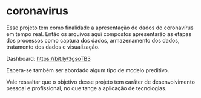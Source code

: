 # coronavirus
Esse projeto tem como finalidade a apresentação de dados do coronavírus em tempo real. Então os arquivos aqui compostos apresentarão as etapas dos processos como captura dos dados, armazenamento dos dados, tratamento dos dados e visualização.

Dashboard: https://bit.ly/3gsoTB3

Espera-se também ser abordado algum tipo de modelo preditivo. 

Vale ressaltar que o objetivo desse projeto tem caráter de desenvolvimento pessoal e profissional, no que tange a aplicação de tecnologias.

